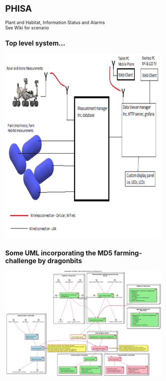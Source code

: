 # PHISA
Plant and Habitat, Information Status and Alarms  
See Wiki for scenario 

## Top level system...  
<img src="https://github.com/semissioncontrol/PHISA/blob/master/Top_Level_Meas_Dia.png" HELLO width="800" height="600">

## Some UML incorporating the MD5 farming-challenge by dragonbits  
<img src="https://github.com/semissioncontrol/PHISA/blob/master/PHISA%20Top%20Level%20Meas%20system%20inc%20Farm%20UML.txt.png" >

